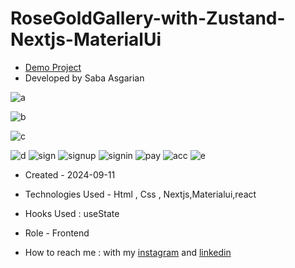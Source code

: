 # RoseGoldGallery-with-Zustand-Nextjs-MaterialUi




- [Demo Project](https://rosegoldgallery.vercel.app/)
- Developed by Saba Asgarian


![a](https://github.com/user-attachments/assets/865fd3ed-5281-47c1-b755-72131628db95)

![b](https://github.com/user-attachments/assets/411f32aa-ade2-456d-bf26-153d79621b9a)

![c](https://github.com/user-attachments/assets/15d6b888-7f02-4fc4-9b8f-a02b1dee09b9)


![d](https://github.com/user-attachments/assets/11c13f25-8106-4203-9369-0d2bec63b137)
![sign](https://github.com/user-attachments/assets/cd7e7e64-b056-4df0-9917-7e3e939f6039)
![signup](https://github.com/user-attachments/assets/e8debe21-1d94-4ecc-b077-509aba14192f)
![signin](https://github.com/user-attachments/assets/35a7f79a-e8aa-4dad-a948-723a355c22f1)
![pay](https://github.com/user-attachments/assets/38f901ad-3eba-4250-9fa7-b571bb1e1909)
![acc](https://github.com/user-attachments/assets/74f000dc-7968-4c1a-83a0-8c2567c48d4b)
![e](https://github.com/user-attachments/assets/ec06f35d-49de-43e9-b46c-30d8168110c6)







- Created - 2024-09-11

- Technologies Used - Html , Css , Nextjs,Materialui,react

- Hooks Used : useState 

- Role - Frontend

- How to reach me : with my [instagram](https://www.instagram.com/saba_asgarian_web?igsh=M2Z2dTU3cHFmeW1o&utm_source=qr) and [linkedin](https://www.linkedin.com/in/saba-asgarian-69161088?utm_source=share&utm_campaign=share_via&utm_content=profile&utm_medium=ios_app) 

